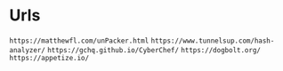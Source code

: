 # Urls

`https://matthewfl.com/unPacker.html`
`https://www.tunnelsup.com/hash-analyzer/`
`https://gchq.github.io/CyberChef/`
`https://dogbolt.org/`
`https://appetize.io/`
